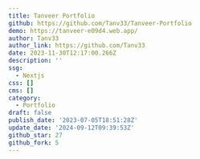 ```yaml
---
title: Tanveer Portfolio
github: https://github.com/Tanv33/Tanveer-Portfolio
demo: https://tanveer-e09d4.web.app/
author: Tanv33
author_link: https://github.com/Tanv33
date: 2023-11-30T12:17:00.266Z
description: ''
ssg:
  - Nextjs
css: []
cms: []
category:
  - Portfolio
draft: false
publish_date: '2023-07-05T18:51:28Z'
update_date: '2024-09-12T09:39:53Z'
github_star: 27
github_fork: 5
---
```

